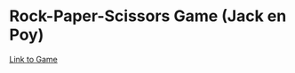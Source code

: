 # Rock-Paper-Scissors Game (Jack en Poy)

[Link to Game](https://paper-rock-scissors.azurewebsites.net/ "Go to game")
